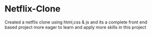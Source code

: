 # Netflix-Clone
Created a netflix clone using html,css & js and its a complete front end based project more eager to learn and apply more skills in this project
